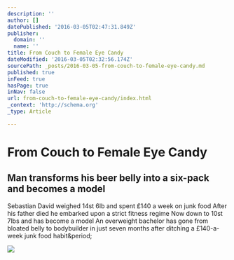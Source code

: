 ```yaml
---
description: ''
author: []
datePublished: '2016-03-05T02:47:31.849Z'
publisher:
  domain: ''
  name: ''
title: From Couch to Female Eye Candy
dateModified: '2016-03-05T02:32:56.174Z'
sourcePath: _posts/2016-03-05-from-couch-to-female-eye-candy.md
published: true
inFeed: true
hasPage: true
inNav: false
url: from-couch-to-female-eye-candy/index.html
_context: 'http://schema.org'
_type: Article

---
```

# From Couch to Female Eye Candy

<article style=""><h1>Man transforms his beer belly into a six-pack and becomes a model</h1><p>Sebastian David weighed 14st 6lb and spent £140 a week on junk food After his father died he embarked upon a strict fitness regime Now down to 10st 7lbs and has become a model An overweight bachelor has gone from bloated belly to bodybuilder in just seven months after ditching a £140-a-week junk food habit&amp;period;</p><img src="http://i.dailymail.co.uk/i/pix/2016/03/04/10/31D7550F00000578-3476265-Sebastian_as_he_is_today_having_embarked_upon_a_15_month_fitness-m-20_1457087195422.jpg" /></article>